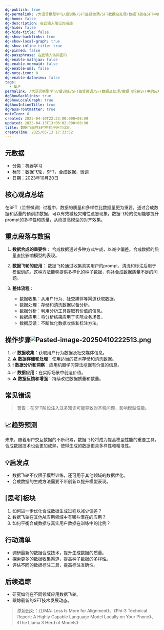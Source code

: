 ```yaml
---
dg-publish: true
dg-permalink: /大语言模型学习/后训练/SFT监督微调/SFT数据及处理/数据飞轮在SFT中的应用与优化
dg-home: false
dg-description: 在此输入笔记的描述
dg-hide: false
dg-hide-title: false
dg-show-backlinks: true
dg-show-local-graph: true
dg-show-inline-title: true
dg-pinned: false
dg-passphrase: 在此输入访问密码
dg-enable-mathjax: false
dg-enable-mermaid: false
dg-enable-uml: false
dg-note-icon: 0
dg-enable-dataview: false
tags:
  - NLP
permalink: /大语言模型学习/后训练/SFT监督微调/SFT数据及处理/数据飞轮在SFT中的应用与优化/
dgShowBacklinks: true
dgShowLocalGraph: true
dgShowInlineTitle: true
dgPassFrontmatter: true
noteIcon: 0
created: 2025-04-10T22:23:00.000+08:00
updated: 2025-04-13T13:06:02.000+08:00
title: 数据飞轮在SFT中的应用与优化
createTime: 2025/05/13 17:33:52
---
```




## 元数据
- 分类：机器学习
- 标签：数据飞轮，SFT，合成数据，微调
- 日期：2023年10月20日



## 核心观点总结
在SFT（监督微调）过程中，数据的质量和多样性比数据量更为重要。通过合成数据和适量的预训练数据，可以有效减轻灾难性遗忘现象。数据飞轮的使用能够提升prompt的多样性和质量，从而提高模型的对齐效果。



## 重点段落与数据
1. **数据合成的重要性**：
   合成数据通过多种方式生成，以减少偏差。合成数据的质量直接影响模型的表现。

2. **数据飞轮的应用**：
   数据飞轮通过收集真实用户的prompt，清洗和标注后用于模型训练。这种方法能够提供多样化的种子数据，弥补合成数据质量不足的问题。

3. **整体流程**：
   - 数据收集：从用户行为、社交媒体等渠道获取数据。
   - 数据处理：存储和清洗数据以备分析。
   - 数据分析：利用分析工具提取有价值的信息。
   - 数据应用：将分析结果应用于实际业务场景。
   - 数据反馈：不断优化数据收集和标注方法。



## 操作步骤![Pasted-image-20250410222513.png](/img/user/%E9%99%84%E4%BB%B6/Pasted%20image%2020250410222513.png)
1. ✅ **数据收集**：获取用户行为数据及社交媒体信息。
2. ⚠ **数据存储和处理**：使用适当的技术存储和清洗数据。
3. ❗ **数据分析和洞察**：应用机器学习算法挖掘有价值的信息。
4. ✅ **数据应用**：在实际场景中创造价值。
5. ⚠ **数据反馈和增强**：持续改进数据质量和数量。



## 常见错误
> 警告：在SFT阶段注入过多知识可能导致对齐税问题，影响模型性能。



## 📈趋势预测
未来，随着用户交互数据的不断积累，数据飞轮将成为提高模型性能的重要工具。合成数据技术也会更加成熟，使得生成的数据更具多样性和精准性。



## 💡启发点
- 数据飞轮不仅限于模型训练，还可用于其他领域的数据优化。
- 合成数据的生成方法需要不断创新以提升模型表现。



## [思考]板块
1. 如何进一步优化合成数据生成过程以减少偏差？
2. 数据飞轮在其他AI应用领域中有哪些潜在的应用？
3. 如何平衡合成数据与真实用户数据在训练中的比例？



## 行动清单
- 调研最新的数据合成技术，提升生成数据的质量。
- 探索更多的数据收集渠道，提高种子数据的多样性。
- 评估不同的数据标注工具，提高标注准确性。



## 后续追踪
- 研究如何在不同领域应用数据飞轮。
- 跟踪最新的SFT技术发展动态。

> 原始出处：《LIMA: Less Is More for Alignment》、《Phi-3 Technical Report: A Highly Capable Language Model Locally on Your Phone》、《The Llama 3 Herd of Models》
